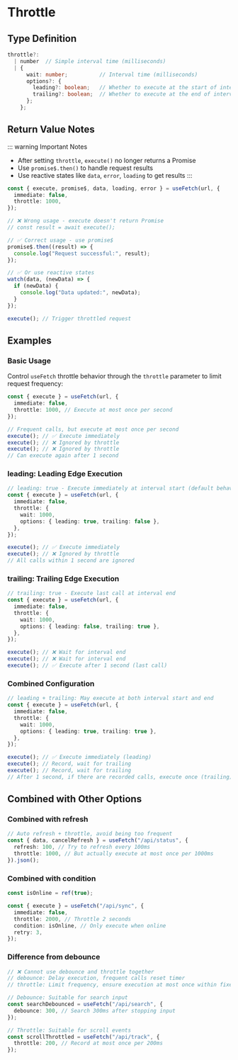 # Throttle

## Type Definition

```typescript
throttle?:
  | number  // Simple interval time (milliseconds)
  | {
      wait: number;          // Interval time (milliseconds)
      options?: {
        leading?: boolean;   // Whether to execute at the start of interval
        trailing?: boolean;  // Whether to execute at the end of interval
      };
    };
```

## Return Value Notes

::: warning Important Notes

- After setting `throttle`, `execute()` no longer returns a Promise
- Use `promise$.then()` to handle request results
- Use reactive states like `data`, `error`, `loading` to get results
  :::

```ts
const { execute, promise$, data, loading, error } = useFetch(url, {
  immediate: false,
  throttle: 1000,
});

// ❌ Wrong usage - execute doesn't return Promise
// const result = await execute();

// ✅ Correct usage - use promise$
promise$.then((result) => {
  console.log("Request successful:", result);
});

// ✅ Or use reactive states
watch(data, (newData) => {
  if (newData) {
    console.log("Data updated:", newData);
  }
});

execute(); // Trigger throttled request
```

## Examples

### Basic Usage

Control `useFetch` throttle behavior through the `throttle` parameter to limit request frequency:

```ts
const { execute } = useFetch(url, {
  immediate: false,
  throttle: 1000, // Execute at most once per second
});

// Frequent calls, but execute at most once per second
execute(); // ✅ Execute immediately
execute(); // ❌ Ignored by throttle
execute(); // ❌ Ignored by throttle
// Can execute again after 1 second
```

### leading: Leading Edge Execution

```ts
// leading: true - Execute immediately at interval start (default behavior)
const { execute } = useFetch(url, {
  immediate: false,
  throttle: {
    wait: 1000,
    options: { leading: true, trailing: false },
  },
});

execute(); // ✅ Execute immediately
execute(); // ❌ Ignored by throttle
// All calls within 1 second are ignored
```

### trailing: Trailing Edge Execution

```ts
// trailing: true - Execute last call at interval end
const { execute } = useFetch(url, {
  immediate: false,
  throttle: {
    wait: 1000,
    options: { leading: false, trailing: true },
  },
});

execute(); // ❌ Wait for interval end
execute(); // ❌ Wait for interval end
execute(); // ✅ Execute after 1 second (last call)
```

### Combined Configuration

```ts
// leading + trailing: May execute at both interval start and end
const { execute } = useFetch(url, {
  immediate: false,
  throttle: {
    wait: 1000,
    options: { leading: true, trailing: true },
  },
});

execute(); // ✅ Execute immediately (leading)
execute(); // Record, wait for trailing
execute(); // Record, wait for trailing
// After 1 second, if there are recorded calls, execute once (trailing)
```

## Combined with Other Options

### Combined with refresh

```ts
// Auto refresh + throttle, avoid being too frequent
const { data, cancelRefresh } = useFetch("/api/status", {
  refresh: 100, // Try to refresh every 100ms
  throttle: 1000, // But actually execute at most once per 1000ms
}).json();
```

### Combined with condition

```ts
const isOnline = ref(true);

const { execute } = useFetch("/api/sync", {
  immediate: false,
  throttle: 2000, // Throttle 2 seconds
  condition: isOnline, // Only execute when online
  retry: 3,
});
```

### Difference from debounce

```ts
// ❌ Cannot use debounce and throttle together
// debounce: Delay execution, frequent calls reset timer
// throttle: Limit frequency, ensure execution at most once within fixed interval

// Debounce: Suitable for search input
const searchDebounced = useFetch("/api/search", {
  debounce: 300, // Search 300ms after stopping input
});

// Throttle: Suitable for scroll events
const scrollThrottled = useFetch("/api/track", {
  throttle: 200, // Record at most once per 200ms
});
```
